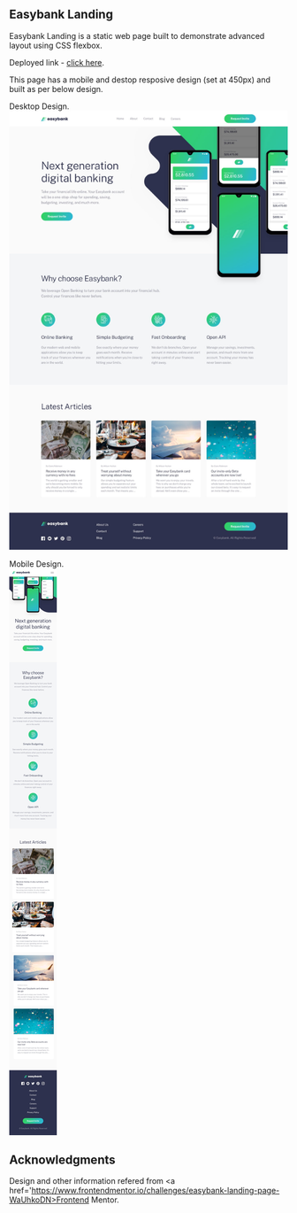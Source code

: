 ## Easybank Landing

Easybank Landing is a static web page built to demonstrate advanced layout using CSS flexbox.

Deployed link - <a href='https://gleaming-custard-30a99c.netlify.app/'> click here</a>.

This page has a mobile and destop resposive design (set at 450px) and built as per below design.

Desktop Design.<br>
![](images/desktop-design.jpg)


Mobile Design.<br>
![](images/mobile-design.jpg)


## Acknowledgments
Design and other information refered from <a href='https://www.frontendmentor.io/challenges/easybank-landing-page-WaUhkoDN>Frontend Mentor</a>.